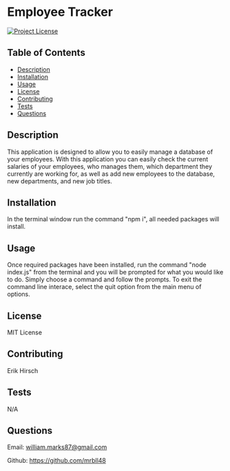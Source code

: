 # Employee Tracker

[![Project License](https://img.shields.io/badge/License-MIT%20License-blue)](https://choosealicense.com)

## Table of Contents

- [Description](#description)
- [Installation](#installation)
- [Usage](#usage)
- [License](#license)
- [Contributing](#contributing)
- [Tests](#tests)
- [Questions](#questions)

## Description

This application is designed to allow you to easily manage a database of your employees. With this application you can easily check the current salaries of your employees, who manages them, which department they currently are working for, as well as add new employees to the database, new departments, and new job titles.

## Installation

In the terminal window run the command "npm i", all needed packages will install.

## Usage

Once required packages have been installed, run the command "node index.js" from the terminal and you will be prompted for what you would like to do. Simply choose a command and follow the prompts. To exit the command line interace, select the quit option from the main menu of options.

## License

MIT License

## Contributing

Erik Hirsch

## Tests

N/A

## Questions

Email: william.marks87@gmail.com

Github: https://github.com/mrbll48
